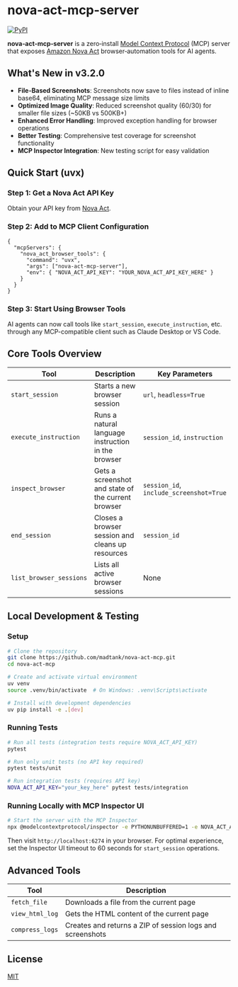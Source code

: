 # nova-act-mcp-server
[![PyPI](https://img.shields.io/pypi/v/nova-act-mcp-server)](https://pypi.org/project/nova-act-mcp-server/)

**nova‑act‑mcp‑server** is a zero‑install [Model Context Protocol](https://modelcontextprotocol.io/) (MCP) server that exposes [Amazon Nova Act](https://nova.amazon.com/act) browser‑automation tools for AI agents.

## What's New in v3.2.0

- **File-Based Screenshots**: Screenshots now save to files instead of inline base64, eliminating MCP message size limits
- **Optimized Image Quality**: Reduced screenshot quality (60/30) for smaller file sizes (~50KB vs 500KB+)  
- **Enhanced Error Handling**: Improved exception handling for browser operations
- **Better Testing**: Comprehensive test coverage for screenshot functionality
- **MCP Inspector Integration**: New testing script for easy validation

## Quick Start (uvx)

### Step 1: Get a Nova Act API Key
Obtain your API key from [Nova Act](https://nova.amazon.com/act).

### Step 2: Add to MCP Client Configuration

```jsonc
{
  "mcpServers": {
    "nova_act_browser_tools": {
      "command": "uvx",
      "args": ["nova-act-mcp-server"],
      "env": { "NOVA_ACT_API_KEY": "YOUR_NOVA_ACT_API_KEY_HERE" }
    }
  }
}
```

### Step 3: Start Using Browser Tools
AI agents can now call tools like `start_session`, `execute_instruction`, etc. through any MCP-compatible client such as Claude Desktop or VS Code.

## Core Tools Overview

| Tool | Description | Key Parameters |
|------|-------------|----------------|
| `start_session` | Starts a new browser session | `url`, `headless=True` |
| `execute_instruction` | Runs a natural language instruction in the browser | `session_id`, `instruction` |
| `inspect_browser` | Gets a screenshot and state of the current browser | `session_id`, `include_screenshot=True` |
| `end_session` | Closes a browser session and cleans up resources | `session_id` |
| `list_browser_sessions` | Lists all active browser sessions | None |

## Local Development & Testing

### Setup

```bash
# Clone the repository
git clone https://github.com/madtank/nova-act-mcp.git
cd nova-act-mcp

# Create and activate virtual environment
uv venv
source .venv/bin/activate  # On Windows: .venv\Scripts\activate

# Install with development dependencies
uv pip install -e .[dev]
```

### Running Tests

```bash
# Run all tests (integration tests require NOVA_ACT_API_KEY)
pytest

# Run only unit tests (no API key required)
pytest tests/unit

# Run integration tests (requires API key)
NOVA_ACT_API_KEY="your_key_here" pytest tests/integration
```

### Running Locally with MCP Inspector UI

```bash
# Start the server with the MCP Inspector
npx @modelcontextprotocol/inspector -e PYTHONUNBUFFERED=1 -e NOVA_ACT_API_KEY="YOUR_KEY" -- python -m nova_mcp_server
```

Then visit `http://localhost:6274` in your browser. For optimal experience, set the Inspector UI timeout to 60 seconds for `start_session` operations.

## Advanced Tools

| Tool | Description |
|------|-------------|
| `fetch_file` | Downloads a file from the current page |
| `view_html_log` | Gets the HTML content of the current page |
| `compress_logs` | Creates and returns a ZIP of session logs and screenshots |

## License
[MIT](LICENSE)
